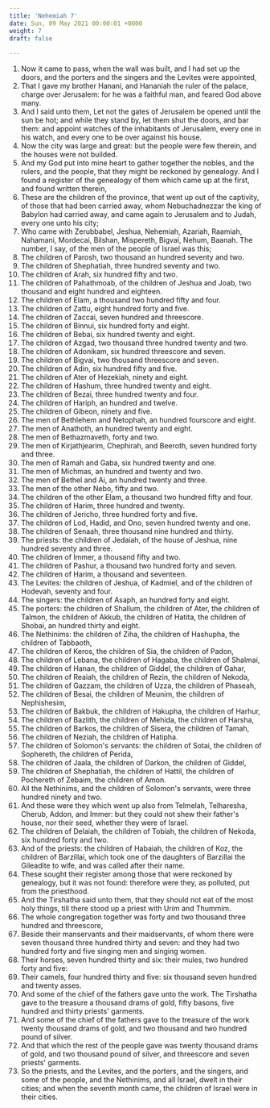 ```yaml
---
title: 'Nehemiah 7'
date: Sun, 09 May 2021 00:00:01 +0000
weight: 7
draft: false
  
---
```


1. Now it came to pass, when the wall was built, and I had set up the doors, and the porters and the singers and the Levites were appointed,
2. That I gave my brother Hanani, and Hananiah the ruler of the palace, charge over Jerusalem: for he was a faithful man, and feared God above many.
3. And I said unto them, Let not the gates of Jerusalem be opened until the sun be hot; and while they stand by, let them shut the doors, and bar them: and appoint watches of the inhabitants of Jerusalem, every one in his watch, and every one to be over against his house.
4. Now the city was large and great: but the people were few therein, and the houses were not builded.
5. And my God put into mine heart to gather together the nobles, and the rulers, and the people, that they might be reckoned by genealogy. And I found a register of the genealogy of them which came up at the first, and found written therein,
6. These are the children of the province, that went up out of the captivity, of those that had been carried away, whom Nebuchadnezzar the king of Babylon had carried away, and came again to Jerusalem and to Judah, every one unto his city;
7. Who came with Zerubbabel, Jeshua, Nehemiah, Azariah, Raamiah, Nahamani, Mordecai, Bilshan, Mispereth, Bigvai, Nehum, Baanah. The number, I say, of the men of the people of Israel was this;
8. The children of Parosh, two thousand an hundred seventy and two.
9. The children of Shephatiah, three hundred seventy and two.
10. The children of Arah, six hundred fifty and two.
11. The children of Pahathmoab, of the children of Jeshua and Joab, two thousand and eight hundred and eighteen.
12. The children of Elam, a thousand two hundred fifty and four.
13. The children of Zattu, eight hundred forty and five.
14. The children of Zaccai, seven hundred and threescore.
15. The children of Binnui, six hundred forty and eight.
16. The children of Bebai, six hundred twenty and eight.
17. The children of Azgad, two thousand three hundred twenty and two.
18. The children of Adonikam, six hundred threescore and seven.
19. The children of Bigvai, two thousand threescore and seven.
20. The children of Adin, six hundred fifty and five.
21. The children of Ater of Hezekiah, ninety and eight.
22. The children of Hashum, three hundred twenty and eight.
23. The children of Bezai, three hundred twenty and four.
24. The children of Hariph, an hundred and twelve.
25. The children of Gibeon, ninety and five.
26. The men of Bethlehem and Netophah, an hundred fourscore and eight.
27. The men of Anathoth, an hundred twenty and eight.
28. The men of Bethazmaveth, forty and two.
29. The men of Kirjathjearim, Chephirah, and Beeroth, seven hundred forty and three.
30. The men of Ramah and Gaba, six hundred twenty and one.
31. The men of Michmas, an hundred and twenty and two.
32. The men of Bethel and Ai, an hundred twenty and three.
33. The men of the other Nebo, fifty and two.
34. The children of the other Elam, a thousand two hundred fifty and four.
35. The children of Harim, three hundred and twenty.
36. The children of Jericho, three hundred forty and five.
37. The children of Lod, Hadid, and Ono, seven hundred twenty and one.
38. The children of Senaah, three thousand nine hundred and thirty.
39. The priests: the children of Jedaiah, of the house of Jeshua, nine hundred seventy and three.
40. The children of Immer, a thousand fifty and two.
41. The children of Pashur, a thousand two hundred forty and seven.
42. The children of Harim, a thousand and seventeen.
43. The Levites: the children of Jeshua, of Kadmiel, and of the children of Hodevah, seventy and four.
44. The singers: the children of Asaph, an hundred forty and eight.
45. The porters: the children of Shallum, the children of Ater, the children of Talmon, the children of Akkub, the children of Hatita, the children of Shobai, an hundred thirty and eight.
46. The Nethinims: the children of Ziha, the children of Hashupha, the children of Tabbaoth,
47. The children of Keros, the children of Sia, the children of Padon,
48. The children of Lebana, the children of Hagaba, the children of Shalmai,
49. The children of Hanan, the children of Giddel, the children of Gahar,
50. The children of Reaiah, the children of Rezin, the children of Nekoda,
51. The children of Gazzam, the children of Uzza, the children of Phaseah,
52. The children of Besai, the children of Meunim, the children of Nephishesim,
53. The children of Bakbuk, the children of Hakupha, the children of Harhur,
54. The children of Bazlith, the children of Mehida, the children of Harsha,
55. The children of Barkos, the children of Sisera, the children of Tamah,
56. The children of Neziah, the children of Hatipha.
57. The children of Solomon's servants: the children of Sotai, the children of Sophereth, the children of Perida,
58. The children of Jaala, the children of Darkon, the children of Giddel,
59. The children of Shephatiah, the children of Hattil, the children of Pochereth of Zebaim, the children of Amon.
60. All the Nethinims, and the children of Solomon's servants, were three hundred ninety and two.
61. And these were they which went up also from Telmelah, Telharesha, Cherub, Addon, and Immer: but they could not shew their father's house, nor their seed, whether they were of Israel.
62. The children of Delaiah, the children of Tobiah, the children of Nekoda, six hundred forty and two.
63. And of the priests: the children of Habaiah, the children of Koz, the children of Barzillai, which took one of the daughters of Barzillai the Gileadite to wife, and was called after their name.
64. These sought their register among those that were reckoned by genealogy, but it was not found: therefore were they, as polluted, put from the priesthood.
65. And the Tirshatha said unto them, that they should not eat of the most holy things, till there stood up a priest with Urim and Thummim.
66. The whole congregation together was forty and two thousand three hundred and threescore,
67. Beside their manservants and their maidservants, of whom there were seven thousand three hundred thirty and seven: and they had two hundred forty and five singing men and singing women.
68. Their horses, seven hundred thirty and six: their mules, two hundred forty and five:
69. Their camels, four hundred thirty and five: six thousand seven hundred and twenty asses.
70. And some of the chief of the fathers gave unto the work. The Tirshatha gave to the treasure a thousand drams of gold, fifty basons, five hundred and thirty priests' garments.
71. And some of the chief of the fathers gave to the treasure of the work twenty thousand drams of gold, and two thousand and two hundred pound of silver.
72. And that which the rest of the people gave was twenty thousand drams of gold, and two thousand pound of silver, and threescore and seven priests' garments.
73. So the priests, and the Levites, and the porters, and the singers, and some of the people, and the Nethinims, and all Israel, dwelt in their cities; and when the seventh month came, the children of Israel were in their cities.
